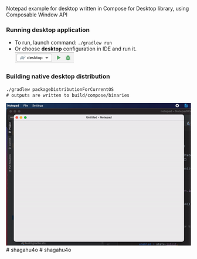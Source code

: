 Notepad example for desktop written in Compose for Desktop library, using Composable Window API

### Running desktop application
* To run, launch command: `./gradlew run`
* Or choose **desktop** configuration in IDE and run it.  
  ![desktop-run-configuration.png](screenshots/desktop-run-configuration.png)

### Building native desktop distribution
```
./gradlew packageDistributionForCurrentOS
# outputs are written to build/compose/binaries
```
![Desktop](screenshots/notepad.gif)#   s h a g a h u 4 o 
 
 #   s h a g a h u 4 o 
 
 